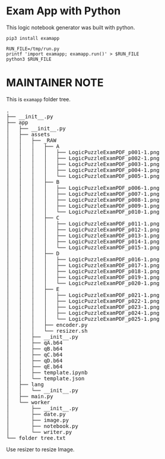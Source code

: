 # Exam App with Python

This logic notebook generator was built with python.


```shell
pip3 install examapp
```

```shell
RUN_FILE=/tmp/run.py
printf 'import examapp; examapp.run()' > $RUN_FILE
python3 $RUN_FILE
```

# MAINTAINER NOTE

This is `examapp` folder tree.

<pre>
.
├── __init__.py
├── app
│   ├── __init__.py
│   ├── assets
│   │   ├── _RAW
│   │   │   ├── A
│   │   │   │   ├── LogicPuzzleExamPDF_p001-1.png
│   │   │   │   ├── LogicPuzzleExamPDF_p002-1.png
│   │   │   │   ├── LogicPuzzleExamPDF_p003-1.png
│   │   │   │   ├── LogicPuzzleExamPDF_p004-1.png
│   │   │   │   └── LogicPuzzleExamPDF_p005-1.png
│   │   │   ├── B
│   │   │   │   ├── LogicPuzzleExamPDF_p006-1.png
│   │   │   │   ├── LogicPuzzleExamPDF_p007-1.png
│   │   │   │   ├── LogicPuzzleExamPDF_p008-1.png
│   │   │   │   ├── LogicPuzzleExamPDF_p009-1.png
│   │   │   │   └── LogicPuzzleExamPDF_p010-1.png
│   │   │   ├── C
│   │   │   │   ├── LogicPuzzleExamPDF_p011-1.png
│   │   │   │   ├── LogicPuzzleExamPDF_p012-1.png
│   │   │   │   ├── LogicPuzzleExamPDF_p013-1.png
│   │   │   │   ├── LogicPuzzleExamPDF_p014-1.png
│   │   │   │   └── LogicPuzzleExamPDF_p015-1.png
│   │   │   ├── D
│   │   │   │   ├── LogicPuzzleExamPDF_p016-1.png
│   │   │   │   ├── LogicPuzzleExamPDF_p017-1.png
│   │   │   │   ├── LogicPuzzleExamPDF_p018-1.png
│   │   │   │   ├── LogicPuzzleExamPDF_p019-1.png
│   │   │   │   └── LogicPuzzleExamPDF_p020-1.png
│   │   │   ├── E
│   │   │   │   ├── LogicPuzzleExamPDF_p021-1.png
│   │   │   │   ├── LogicPuzzleExamPDF_p022-1.png
│   │   │   │   ├── LogicPuzzleExamPDF_p023-1.png
│   │   │   │   ├── LogicPuzzleExamPDF_p024-1.png
│   │   │   │   └── LogicPuzzleExamPDF_p025-1.png
│   │   │   ├── encoder.py
│   │   │   └── resizer.sh
│   │   ├── __init__.py
│   │   ├── qA.b64
│   │   ├── qB.b64
│   │   ├── qC.b64
│   │   ├── qD.b64
│   │   ├── qE.b64
│   │   ├── template.ipynb
│   │   └── template.json
│   ├── lang
│   │   └── __init__.py
│   ├── main.py
│   └── worker
│       ├── __init__.py
│       ├── date.py
│       ├── image.py
│       ├── notebook.py
│       └── writer.py
└── folder_tree.txt
</pre>

Use resizer to resize Image.
